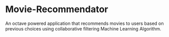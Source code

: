 # Movie-Recommendator
An octave powered application that recommends movies to users based on previous choices using collaborative filtering Machine Learning Algorithm.
